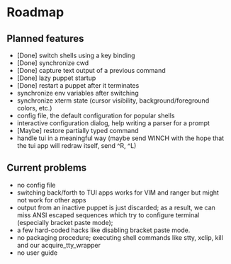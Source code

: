 # Roadmap

## Planned features

* [Done] switch shells using a key binding
* [Done] synchronize cwd 
* [Done] capture text output of a previous command
* [Done] lazy puppet startup
* [Done] restart a puppet after it terminates
* synchronize env variables after switching
* synchronize xterm state (cursor visibility, background/foreground colors,
  etc.)
* config file, the default configuration for popular shells
* interactive configuration dialog, help writing a parser for a prompt
* [Maybe] restore partially typed command
* handle tui in a meaningful way (maybe send WINCH with the hope that the tui app will
  redraw itself, send ^R, ^L)

## Current problems

* no config file
* switching back/forth to TUI apps works for VIM and ranger but might not work
  for other apps
* output from an inactive puppet is just discarded; as a result, we can miss ANSI
  escaped sequences which try to configure terminal (especially bracket paste
  mode);
* a few hard-coded hacks like disabling bracket paste mode.
* no packaging procedure; executing shell commands like stty, xclip, kill and our
  acquire_tty_wrapper
* no user guide
